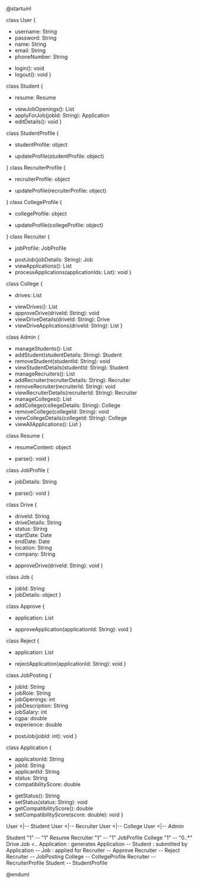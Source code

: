 @startuml

class User {
  - username: String
  - password: String
  - name: String
  - email: String
  - phoneNumber: String
  + login(): void
  + logout(): void
}

class Student {
  - resume: Resume
  + viewJobOpenings(): List<Job>
  + applyForJob(jobId: String): Application
  + editDetails(): void
}

class StudentProfile
{
  - studentProfile: object
  + updateProfile(studentProfile: object)

}
class RecruiterProfile
{
  - recruiterProfile: object
  + updateProfile(recruiterProfile: object)

}
class CollegeProfile
{
  - collegeProfile: object
  + updateProfile(collegeProfile: object)

}
class Recruiter {
  - jobProfile: JobProfile
  + postJob(jobDetails: String): Job
  + viewApplications(): List<Application>
  + processApplications(applicationIds: List<String>): void
}

class College {
  - drives: List<Drive>
  + viewDrives(): List<Drive>
  + approveDrive(driveId: String): void
  + viewDriveDetails(driveId: String): Drive
  + viewDriveApplications(driveId: String): List<Application>
}

class Admin {
  + manageStudents(): List<Student>
  + addStudent(studentDetails: String): Student
  + removeStudent(studentId: String): void
  + viewStudentDetails(studentId: String): Student
  + manageRecruiters(): List<Recruiter>
  + addRecruiter(recruiterDetails: String): Recruiter
  + removeRecruiter(recruiterId: String): void
  + viewRecruiterDetails(recruiterId: String): Recruiter
  + manageColleges(): List<College>
  + addCollege(collegeDetails: String): College
  + removeCollege(collegeId: String): void
  + viewCollegeDetails(collegeId: String): College
  + viewAllApplications(): List<Application>
}

class Resume {
  - resumeContent: object
  + parse(): void
}

class JobProfile {
  - jobDetails: String
  + parse(): void
}

class Drive {
  - driveId: String
  - driveDetails: String
  - status: String
  - startDate: Date
  - endDate: Date
  - location: String
  - company: String
  + approveDrive(driveId: String): void
}

class Job {
  - jobId: String
  - jobDetails: object
}

class Approve
{
  - application: List<Application>
  + approveApplication(applicationId: String): void
}

class Reject
{
  - application: List<Application>
  + rejectApplication(applicationId: String): void
}


class JobPosting
{
  - jobId: String
  - jobRole: String
  - jobOpenings: int
  - jobDescription: String
  - jobSalary: int
  - cgpa: double
  - experience: double
  + postJob(jobId: int): void
}

class Application {
  - applicationId: String
  - jobId: String
  - applicantId: String
  - status: String
  - compatibilityScore: double
  + getStatus(): String
  + setStatus(status: String): void
  + getCompatibilityScore(): double
  + setCompatibilityScore(score: double): void
}

User <|-- Student
User <|-- Recruiter
User <|-- College
User <|-- Admin

Student "1" -- "1" Resume
Recruiter "1" -- "1" JobProfile
College "1" -- "0..*" Drive
Job <.. Application : generates
Application -- Student : submitted by
Application -- Job : applied for
Recruiter -- Approve
Recruiter -- Reject
Recruiter -- JobPosting
College -- CollegeProfile
Recruiter -- RecruiterProfile
Student -- StudentProfile

@enduml
